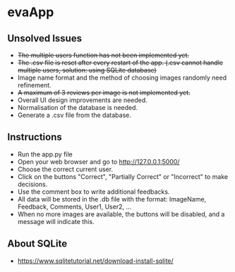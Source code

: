 # evaApp
## Unsolved Issues
- ~~The multiple users function has not been implemented yet.~~
- ~~The .csv file is reset after every restart of the app. (.csv cannot handle multiple users, solution: using SQLite database)~~
- Image name format and the method of choosing images randomly need refinement.
- ~~A maximum of 3 reviews per image is not implemented yet.~~
- Overall UI design improvements are needed.
- Normalisation of the database is needed.
- Generate a .csv file from the database.

## Instructions
- Run the app.py file
- Open your web browser and go to http://127.0.0.1:5000/
- Choose the correct current user.
- Click on the buttons "Correct", "Partially Correct" or "Incorrect" to make decisions.
- Use the comment box to write additional feedbacks.
- All data will be stored in the .db file with the format: ImageName, Feedback, Comments, User1, User2, ...
- When no more images are available, the buttons will be disabled, and a message will indicate this.

## About SQLite
- https://www.sqlitetutorial.net/download-install-sqlite/
